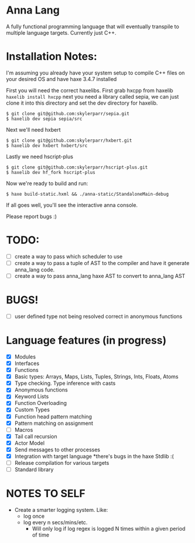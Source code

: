 # Anna Lang

A fully functional programming language that will eventually transpile
to multiple language targets. Currently just C++.

Installation Notes:
===================
I'm assuming you already have your system setup to compile
C++ files on your desired OS and have haxe 3.4.7 installed

First you will need the correct haxelibs.
First grab hxcpp from haxelib
`haxelib install hxcpp`
next you need a library called sepia, we can just clone it
into this directory and set the dev directory for haxelib.
```
$ git clone git@github.com:skylerparr/sepia.git
$ haxelib dev sepia sepia/src
```
Next we'll need hxbert
```
$ git clone git@github.com:skylerparr/hxbert.git
$ haxelib dev hxbert hxbert/src
```
Lastly we need hscript-plus
```
$ git clone git@github.com:skylerparr/hscript-plus.git
$ haxelib dev hf_fork hscript-plus
```
Now we're ready to build and run:
```
$ haxe build-static.hxml && ./anna-static/StandaloneMain-debug
```
If all goes well, you'll see the interactive anna console.

Please report bugs :)


TODO:
=====
- [ ] create a way to pass which scheduler to use
- [ ] create a way to pass a tuple of AST to the compiler and have it generate anna_lang code.
- [ ] create a way to pass anna_lang haxe AST to convert to anna_lang AST

# BUGS!

- [ ] user defined type not being resolved correct in anonymous functions

# Language features (in progress)

- [x] Modules
- [x] Interfaces
- [x] Functions
- [x] Basic types: Arrays, Maps, Lists, Tuples, Strings, Ints, Floats, Atoms
- [x] Type checking. Type inference with casts
- [x] Anonymous functions
- [x] Keyword Lists
- [x] Function Overloading
- [x] Custom Types
- [x] Function head pattern matching
- [x] Pattern matching on assignment
- [ ] Macros
- [x] Tail call recursion
- [x] Actor Model
- [x] Send messages to other processes
- [x] Integration with target language *there's bugs in the haxe Stdlib :( 
- [ ] Release compilation for various targets
- [ ] Standard library

# NOTES TO SELF

- Create a smarter logging system. Like:
  - log once
  - log every n secs/mins/etc. 
    - Will only log if log regex is logged N times within a given period of time

